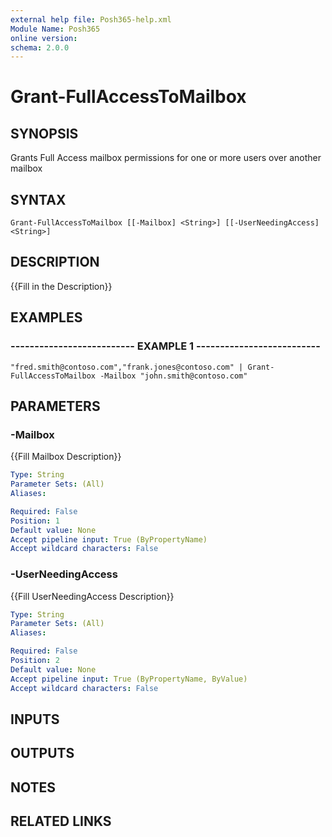 ```yaml
---
external help file: Posh365-help.xml
Module Name: Posh365
online version: 
schema: 2.0.0
---
```


# Grant-FullAccessToMailbox

## SYNOPSIS
Grants Full Access mailbox permissions for one or more users over another mailbox

## SYNTAX

```
Grant-FullAccessToMailbox [[-Mailbox] <String>] [[-UserNeedingAccess] <String>]
```

## DESCRIPTION
{{Fill in the Description}}

## EXAMPLES

### -------------------------- EXAMPLE 1 --------------------------
```
"fred.smith@contoso.com","frank.jones@contoso.com" | Grant-FullAccessToMailbox -Mailbox "john.smith@contoso.com"
```

## PARAMETERS

### -Mailbox
{{Fill Mailbox Description}}

```yaml
Type: String
Parameter Sets: (All)
Aliases: 

Required: False
Position: 1
Default value: None
Accept pipeline input: True (ByPropertyName)
Accept wildcard characters: False
```

### -UserNeedingAccess
{{Fill UserNeedingAccess Description}}

```yaml
Type: String
Parameter Sets: (All)
Aliases: 

Required: False
Position: 2
Default value: None
Accept pipeline input: True (ByPropertyName, ByValue)
Accept wildcard characters: False
```

## INPUTS

## OUTPUTS

## NOTES

## RELATED LINKS

